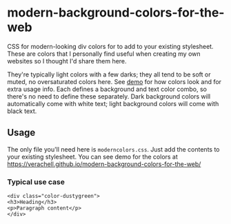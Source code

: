 # modern-background-colors-for-the-web
CSS for modern-looking div colors for to add to your existing stylesheet. These are colors that I personally find useful when creating my own websites so I thought I'd share them here. 

They're typically light colors with a few darks; they all tend to be soft or muted, no oversaturated colors here. See [demo](https://verachell.github.io/modern-background-colors-for-the-web/) for how colors look and for extra usage info. Each defines a background and text color combo, so there's no need to define these separately. Dark background colors will automatically come with white text; light background colors will come with black text.

## Usage
The only file you'll need here is `moderncolors.css`. Just add the contents to your existing stylesheet.
You can see demo for the colors at https://verachell.github.io/modern-background-colors-for-the-web/ 

### Typical use case
```
<div class="color-dustygreen">
<h3>Heading</h3>
<p>Paragraph content</p>
</div>
```
